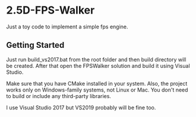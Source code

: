 # 2.5D-FPS-Walker
Just a toy code to implement a simple fps engine.

## Getting Started
Just run build_vs2017.bat from the root folder and then build directory will be created. After that open the FPSWalker solution and build it using Visual Studio.

Make sure that you have CMake installed in your system. Also, the project works only on Windows-family systems, not Linux or Mac. You don't need to build or include any third-party libraries.

I use Visual Studio 2017 but VS2019 probably will be fine too.